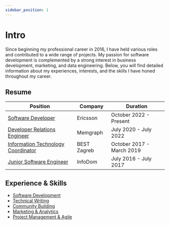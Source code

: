 ```yaml
---
sidebar_position: 1
---
```


# Intro

Since beginning my professional career in 2016, I have held various roles and contributed to a wide range of projects. 
My passion for software development is complemented by a strong interest in business development, marketing, and data engineering. 
Below, you will find detailed information about my experiences, interests, and the skills I have honed throughout my career. 

## Resume

| Position | Company | Duration |
| --- | --- | --- |
| [Software Developer](./resume/ericsson) | Ericsson | October 2022 - Present |
| [Developer Relations Engineer](./resume/memgraph) | Memgraph | July 2020 - July 2022 |
| [Information Technology Coordinator](./resume/best-zagreb) | BEST Zagreb | October 2017 - March 2019 |
| [Junior Software Engineer](./resume/infodom) | InfoDom | July 2016 - July 2017 |

## Experience & Skills

- [Software Development](./experience/software-development)
- [Technical Writing](./experience/technical-writing)
- [Community Building](./experience/community-building)
- [Marketing & Analytics](./experience/marketing-analytics)
- [Project Management & Agile](./experience/project-management)
